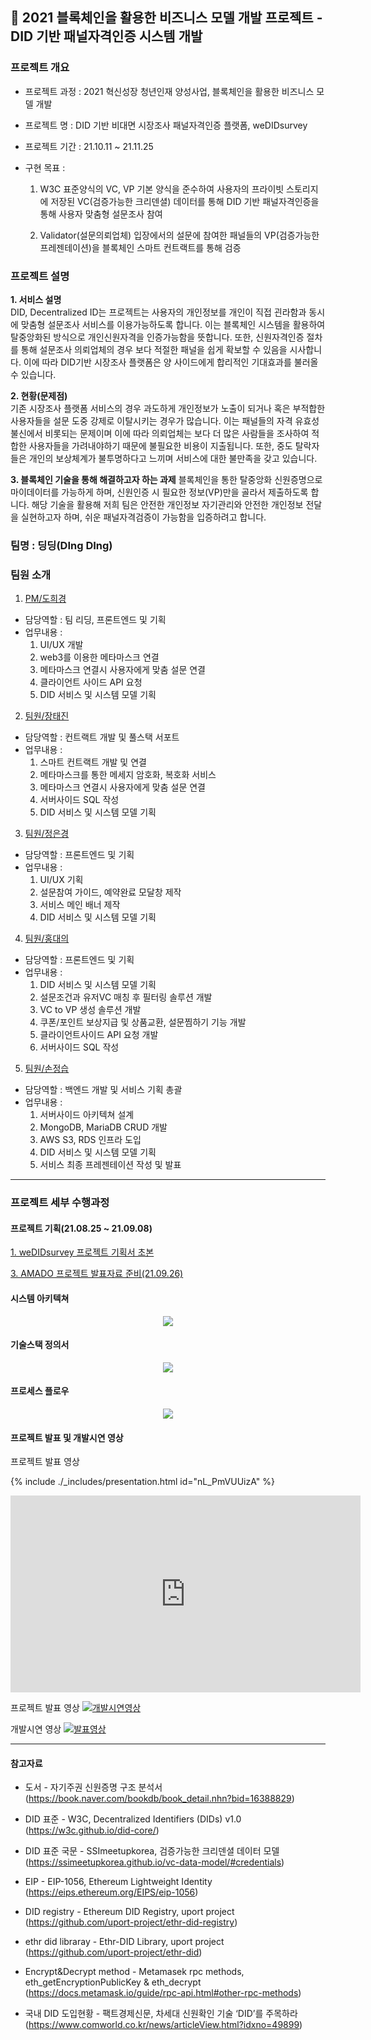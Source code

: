 ## 🔗 2021 블록체인을 활용한 비즈니스 모델 개발 프로젝트 - DID 기반 패널자격인증 시스템 개발

### 프로젝트 개요

-   프로젝트 과정 : 2021 혁신성장 청년인재 양성사업, 블록체인을 활용한 비즈니스 모델 개발
-   프로젝트 명 : DID 기반 비대면 시장조사 패널자격인증 플랫폼, weDIDsurvey
-   프로젝트 기간 : 21.10.11 ~ 21.11.25
-   구현 목표 :

    1. W3C 표준양식의 VC, VP 기본 양식을 준수하여 사용자의 프라이빗 스토리지에 저장된 VC(검증가능한 크리덴셜) 데이터를 통해 DID 기반 패널자격인증을 통해 사용자 맞춤형 설문조사 참여

    2. Validator(설문의뢰업체) 입장에서의 설문에 참여한 패널들의 VP(검증가능한 프레젠테이션)을 블록체인 스마트 컨트랙트를 통해 검증

### 프로젝트 설명

**1. 서비스 설명**  
DID, Decentralized ID는 프로젝트는 사용자의 개인정보를 개인이 직접 괸라함과 동시에 맞춤형 설문조사 서비스를 이용가능하도록 합니다. 이는 블록체인 시스템을 활용하여 탈중앙화된 방식으로 개인신원자격을 인증가능함을 뜻합니다. 또한, 신원자격인증 절차를 통해 설문조사 의뢰업체의 경우 보다 적절한 패널을 쉽게 확보할 수 있음을 시사합니다. 이에 따라 DID기반 시장조사 플랫폼은 양 사이드에게 합리적인 기대효과를 불러올 수 있습니다.

**2. 현황(문제점)**  
기존 시장조사 플랫폼 서비스의 경우 과도하게 개인정보가 노출이 되거나 혹은 부적합한 사용자들을 설문 도중 강제로 이탈시키는 경우가 많습니다. 이는 패널들의 자격 유효성 불신에서 비롯되는 문제이며 이에 따라 의뢰업체는 보다 더 많은 사람들을 조사하여 적합한 사용자들을 가려내야하기 때문에 불필요한 비용이 지출됩니다. 또한, 중도 탈락자들은 개인의 보상체계가 불투명하다고 느끼며 서비스에 대한 불만족을 갖고 있습니다.

**3. 블록체인 기술을 통해 해결하고자 하는 과제**
블록체인을 통한 탈중앙화 신원증명으로 마이데이터를 가능하게 하며, 신원인증 시 필요한 정보(VP)만을 골라서 제출하도록 합니다. 해당 기술을 활용해 저희 팀은 안전한 개인정보 자기관리와 안전한 개인정보 전달을 실현하고자 하며, 쉬운 패널자격검증이 가능함을 입증하려고 합니다.

### 팀명 : 딩딩(DIng DIng)

### 팀원 소개

1. [PM/도희경](https://github.com/heekyungdo)

-   담당역할 : 팀 리딩, 프론트엔드 및 기획
-   업무내용 :
    1. UI/UX 개발
    2. web3를 이용한 메타마스크 연결
    3. 메타마스크 연결시 사용자에게 맞춤 설문 연결
    4. 클라이언트 사이드 API 요청
    5. DID 서비스 및 시스템 모델 기획

2. [팀원/장태진](https://github.com/tejin3)

-   담당역할 : 컨트랙트 개발 및 풀스택 서포트
-   업무내용 :
    1. 스마트 컨트랙트 개발 및 연결
    2. 메타마스크를 통한 메세지 암호화, 복호화 서비스
    3. 메타마스크 연결시 사용자에게 맞춤 설문 연결
    4. 서버사이드 SQL 작성
    5. DID 서비스 및 시스템 모델 기획

3. [팀원/정은경](https://github.com/luckyjek)

-   담당역할 : 프론트엔드 및 기획
-   업무내용 :
    1. UI/UX 기획
    2. 설문참여 가이드, 예약완료 모달창 제작
    3. 서비스 메인 배너 제작
    4. DID 서비스 및 시스템 모델 기획

4. [팀원/홍대의](https://github.com/HongDaeEui)

-   담당역할 : 프론트엔드 및 기획
-   업무내용 :
    1. DID 서비스 및 시스템 모델 기획
    2. 설문조건과 유저VC 매칭 후 필터링 솔루션 개발
    3. VC to VP 생성 솔루션 개발
    4. 쿠폰/포인트 보상지급 및 상품교환, 설문찜하기 기능 개발
    5. 클라이언트사이드 API 요청 개발
    6. 서버사이드 SQL 작성

5. [팀원/손정습](https://github.com/heekyungdo)

-   담당역할 : 백엔드 개발 및 서비스 기획 총괄
-   업무내용 :
    1. 서버사이드 아키텍쳐 설계
    2. MongoDB, MariaDB CRUD 개발
    3. AWS S3, RDS 인프라 도입
    4. DID 서비스 및 시스템 모델 기획
    5. 서비스 최종 프레젠테이션 작성 및 발표

---

### 프로젝트 세부 수행과정

#### 프로젝트 기획(21.08.25 ~ 21.09.08)

<a href ='./presentation/weDIDsurvey-초기기획서.pdf'  target="_blank">1. weDIDsurvey 프로젝트 기획서 초본</a>

<a href ='./presentation/weDIDsurvey-발표자료.pdf'  target="_blank">3. AMADO 프로젝트 발표자료 준비(21.09.26)</a>

#### 시스템 아키텍쳐

<p align='center'>
<img src="./presentation/weDIDsurvey-systemArchitecture.png"></img>
</p>

#### 기술스택 정의서

<p align='center'>
<img src="./presentation/weDIDsurvey-technologyStack.png"></img>
</p>

#### 프로세스 플로우

<p align='center'>
<img src="./presentation/weDIDsurvey_prcoessrFlow.png"></img>
</p>

#### 프로젝트 발표 및 개발시연 영상

프로젝트 발표 영상

{% include ./_includes/presentation.html id="nL_PmVUUizA" %}

<p align="center">
<iframe width="560" height="315" src="https://www.youtube.com/embed/nL_PmVUUizA" title="YouTube video player" frameborder="0" allow="accelerometer; autoplay; clipboard-write; encrypted-media; gyroscope; picture-in-picture" allowfullscreen></iframe>
</p>

프로젝트 발표 영상
[![개발시연영상](./presentation/presentation_cover.png)](https://youtu.be/8o9mF4WWGT4)

개발시연 영상
[![발표영상](./presentation/mainpage_cover.png)](https://www.youtube.com/watch?v=nL_PmVUUizA&t=503s)

---

#### 참고자료

-   도서 - 자기주권 신원증명 구조 분석서
    (https://book.naver.com/bookdb/book_detail.nhn?bid=16388829)

-   DID 표준 - W3C, Decentralized Identifiers (DIDs) v1.0
    (https://w3c.github.io/did-core/)

-   DID 표준 국문 - SSImeetupkorea, 검증가능한 크리덴셜 데이터 모델
    (https://ssimeetupkorea.github.io/vc-data-model/#credentials)

-   EIP - EIP-1056, Ethereum Lightweight Identity
    (https://eips.ethereum.org/EIPS/eip-1056)
-   DID registry - Ethereum DID Registry, uport project
    (https://github.com/uport-project/ethr-did-registry)

-   ethr did libraray - Ethr-DID Library, uport project
    (https://github.com/uport-project/ethr-did)
-   Encrypt&Decrypt method - Metamasek rpc methods, eth_getEncryptionPublicKey & eth_decrypt
    (https://docs.metamask.io/guide/rpc-api.html#other-rpc-methods)
-   국내 DID 도입현황 - 팩트경제신문, 차세대 신원확인 기술 ‘DID’를 주목하라
    (https://www.comworld.co.kr/news/articleView.html?idxno=49899)
